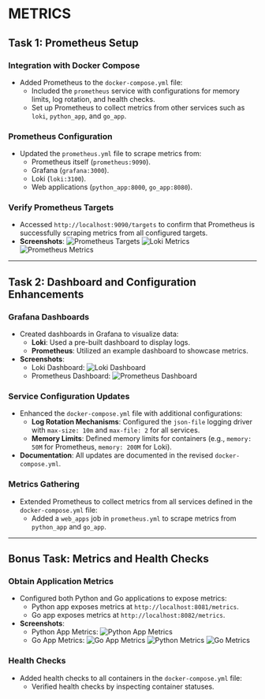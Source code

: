 # METRICS

## Task 1: Prometheus Setup

### Integration with Docker Compose
- Added Prometheus to the `docker-compose.yml` file:
  - Included the `prometheus` service with configurations for memory limits, log rotation, and health checks.
  - Set up Prometheus to collect metrics from other services such as `loki`, `python_app`, and `go_app`.

### Prometheus Configuration
- Updated the `prometheus.yml` file to scrape metrics from:
  - Prometheus itself (`prometheus:9090`).
  - Grafana (`grafana:3000`).
  - Loki (`loki:3100`).
  - Web applications (`python_app:8000`, `go_app:8080`).

### Verify Prometheus Targets
- Accessed `http://localhost:9090/targets` to confirm that Prometheus is successfully scraping metrics from all configured targets.
- **Screenshots**:
  ![Prometheus Targets](./images/targets.png)
  ![Loki Metrics](./images/loki_prometheus.png)
  ![Prometheus Metrics](./images/prometheus_prometheus.png)

---

## Task 2: Dashboard and Configuration Enhancements

### Grafana Dashboards
- Created dashboards in Grafana to visualize data:
  - **Loki**: Used a pre-built dashboard to display logs.
  - **Prometheus**: Utilized an example dashboard to showcase metrics.
- **Screenshots**:
  - Loki Dashboard: ![Loki Dashboard](./images/loki_dashboard.png)
  - Prometheus Dashboard: ![Prometheus Dashboard](./images/prometheus_dashboard.png)

### Service Configuration Updates
- Enhanced the `docker-compose.yml` file with additional configurations:
  - **Log Rotation Mechanisms**: Configured the `json-file` logging driver with `max-size: 10m` and `max-file: 2` for all services.
  - **Memory Limits**: Defined memory limits for containers (e.g., `memory: 50M` for Prometheus, `memory: 200M` for Loki).
- **Documentation**: All updates are documented in the revised `docker-compose.yml`.

### Metrics Gathering
- Extended Prometheus to collect metrics from all services defined in the `docker-compose.yml` file:
  - Added a `web_apps` job in `prometheus.yml` to scrape metrics from `python_app` and `go_app`.

---

## Bonus Task: Metrics and Health Checks

### Obtain Application Metrics
- Configured both Python and Go applications to expose metrics:
  - Python app exposes metrics at `http://localhost:8081/metrics`.
  - Go app exposes metrics at `http://localhost:8082/metrics`.
- **Screenshots**:
  - Python App Metrics: ![Python App Metrics](./images/python_metrics.png)
  - Go App Metrics: ![Go App Metrics](./images/go_metrics.png)
  ![Python Metrics](./images/python_prometheus.png)
  ![Go Metrics](./images/go_prometheus.png)

### Health Checks
- Added health checks to all containers in the `docker-compose.yml` file:
  - Verified health checks by inspecting container statuses.